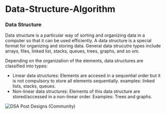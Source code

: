 # Data-Structure-Algorithm

### Data Structure
Data structure is a particular way of sorting and organizing data in a computer so that it can be used efficiently. A data structure is a special format for organizing and storing data. General data strucutre types include arrays, files, linked list, stacks, queues, trees, graphs, and so om.

Depending on the organization of the elements, data structures are classified into types:

* Linear data structures: Elements are accesed in a sequential order but it is not compulsory to store all elements sequentially. examples: linked lists, stacks, queues.
* Non-linear data structures: Elements of this data structure are stored/accessed in a non-linear order. Examples: Trees and graphs.


![DSA Post Designs (Community)](https://user-images.githubusercontent.com/75694208/176628394-d343eb72-b398-400a-8395-500299eb1eed.png)
